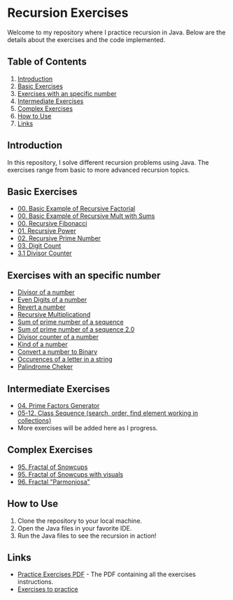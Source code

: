 # Recursion Exercises

Welcome to my repository where I practice recursion in Java. Below are the details about the exercises and the code implemented.

## Table of Contents

1. [Introduction](#introduction)
2. [Basic Exercises](#basic-exercises)
3. [Exercises with an specific number](#exercises-with-an-specific-number)
4. [Intermediate Exercises](#intermediate-exercises)
5. [Complex Exercises](#complex-exercises)
6. [How to Use](#how-to-use)
7. [Links](#links)

## Introduction

In this repository, I solve different recursion problems using Java. The exercises range from basic to more advanced recursion topics.

## Basic Exercises

- [00. Basic Example of Recursive Factorial](src/Factorial.java)
- [00. Basic Example of Recursive Mult with Sums](src/RecursiveSum.java)
- [00. Recursive Fibonacci](src/Fibonacci.java)
- [01. Recursive Power](src/RecursivePower.java)
- [02. Recursive Prime Number](src/IsPrime.java)
- [03. Digit Count](src/DigitCount.java)
- [3.1 Divisor Counter](src/DivisorCounter.java)

## Exercises with an specific number

- [Divisor of a number](src/DivisorCounter.java)
- [Even Digits of a number](src/EvenDigits.java)
- [Revert a number](src/InvertirNumero.java)
- [Recursive Multiplicationd](src/MultiRecursiva.java)
- [Sum of prime number of a sequence](src/SumaPrimos.java)
- [Sum of prime number of a sequence 2.0](src/SumaPrimosRecursiva.java)
- [Divisor counter of a number](src/DivisorCounter.java)
- [Kind of a number](src/TipoDeNumero.java)
- [Convert a number to Binary](src/ToBinary.java)
- [Occurences of a letter in a string](src/CharacterCounter.java)
- [Palindrome Cheker](src/PalindromerChecker.java)

## Intermediate Exercises

- [04. Prime Factors Generator](src/PrimeFactors.java)
- [05-12. Class Sequence (search, order, find element working in collections)](src/SecuenciaPlus.java)
- More exercises will be added here as I progress.

## Complex Exercises

- [95. Fractal of Snowcups](src/CopoDeNieve.java)
- [95. Fractal of Snowcups with visuals](src/CopoDeNieveAnimado.java)
- [96. Fractal  "Parmoniosa"](src/Parmoniosa.java)
  
## How to Use

1. Clone the repository to your local machine.
2. Open the Java files in your favorite IDE.
3. Run the Java files to see the recursion in action!

## Links

- [Practice Exercises PDF](PracticeExercises.pdf) - The PDF containing all the exercises instructions.
- [Exercises to practice](https://github.com/LordDanilo/EjerciciosRecursividad/tree/main)
